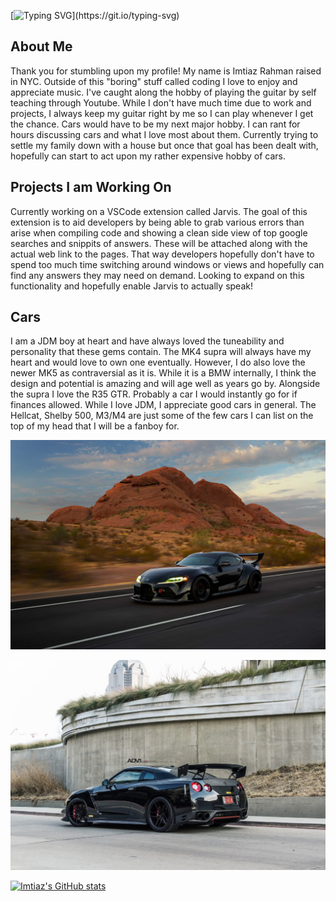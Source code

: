 [![Typing SVG](https://readme-typing-svg.demolab.com?font=Fira+Code&size=27&pause=200&width=435&lines=Hello!;Assalamu+alaikum!;Namaste!;Ni+Hao!;Hola!)](https://git.io/typing-svg)

## About Me

Thank you for stumbling upon my profile! My name is Imtiaz Rahman raised in NYC. Outside of this "boring" stuff called coding I love to enjoy and appreciate music. I've caught along the hobby of playing the guitar by self teaching through Youtube. While I don't have much time due to work and projects, I always keep my guitar right by me so I can play whenever I get the chance. Cars would have to be my next major hobby. I can rant for hours discussing cars and what I love most about them. Currently trying to settle my family down with a house but once that goal has been dealt with, hopefully can start to act upon my rather expensive hobby of cars. 

## Projects I am Working On

Currently working on a VSCode extension called Jarvis. The goal of this extension is to aid developers by being able to grab various errors than arise when compiling code and showing a clean side view of top google searches and snippits of answers. These will be attached along with the actual web link to the pages. That way developers hopefully don't have to spend too much time switching around windows or views and hopefully can find any answers they may need on demand. Looking to expand on this functionality and hopefully enable Jarvis to actually speak!

## Cars

I am a JDM boy at heart and have always loved the tuneability and personality that these gems contain. The MK4 supra will always have my heart and would love to own one eventually. However, I do also love the newer MK5 as contraversial as it is. While it is a BMW internally, I think the design and potential is amazing and will age well as years go by. Alongside the supra I love the R35 GTR. Probably a car I would instantly go for if finances allowed. While I love JDM, I appreciate good cars in general. The Hellcat, Shelby 500, M3/M4 are just some of the few cars I can list on the top of my head that I will be a fanboy for. 

![Image description](https://github.com/imtiaznyc1/imtiaznyc1/blob/main/images/2020-Toyota-GR-Supra-Pandem-Widebody-Kit.jpg)

![Image description](https://github.com/imtiaznyc1/imtiaznyc1/blob/main/images/r35.jpg)

[![Imtiaz's GitHub stats](https://github-readme-stats.vercel.app/api?username=imtiaznyc1&hide=stars,prs&theme=dark)](https://github.com/anuraghazra/github-readme-stats)

<!--
**imtiaznyc1/imtiaznyc1** is a ✨ _special_ ✨ repository because its `README.md` (this file) appears on your GitHub profile.

Here are some ideas to get you started:

- 🔭 I’m currently working on ...
- 🌱 I’m currently learning ...
- 👯 I’m looking to collaborate on ...
- 🤔 I’m looking for help with ...
- 💬 Ask me about ...
- 📫 How to reach me: ...
- 😄 Pronouns: ...
- ⚡ Fun fact: ...
-->
